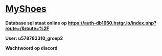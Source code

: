 [MyShoes](https://myshoes.zoobagogo.com/)
=======


**Database sql staat online op https://auth-db1650.hstgr.io/index.php?route=/&route=%2F**

**User: u578783310_groep2**

**Wachtwoord op discord**

